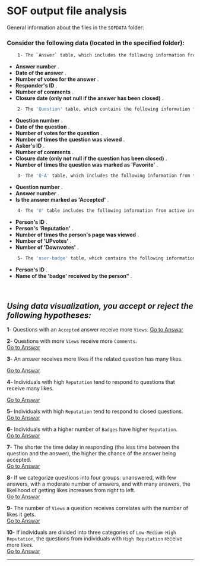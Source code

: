 # ****SOF output file analysis****

General information about the files in the `SOFDATA` folder:

### Consider the following data (located in the specified folder):
```bash
    1- The `Answer` table, which includes the following information from the answers published on `SOF`:
```

* **Answer number** .<br>
* **Date of the answer** .<br>
* **Number of votes for the answer** .<br>
* **Responder's ID** .<br>
* **Number of comments** .<br>
* **Closure date (only not null if the answer has been closed)** .<br>

```bash
    2- The 'Question' table, which contains the following information from the questions published on 'SOF':
```
* **Question number** .<br>
* **Date of the question** .<br>
* **Number of votes for the question** .<br>
* **Number of times the question was viewed** .<br>
* **Asker's ID** .<br>
* **Number of comments** .<br>
* **Closure date (only not null if the question has been closed)** .<br>
* **Number of times the question was marked as 'Favorite'** .<br>

```bash
    3- The 'Q-A' table, which includes the following information from the questions and answers published on 'SOF':
```
* **Question number** .<br>
* **Answer number** .<br>
* **Is the answer marked as 'Accepted'** .<br>

```bash
    4- The 'U' table includes the following information from active individuals on 'SOF' (askers or responders):
```
* **Person's ID** .<br>
* **Person's 'Reputation'** .<br>
* **Number of times the person's page was viewed** .<br>
* **Number of 'UPvotes'** .<br>
* **Number of 'Downvotes'** .<br>

```bash
    5- The 'user-badge' table, which contains the following information about individuals:
```
*  **Person's ID** .<br>
*  **Name of the 'badge' received by the person"** .<br>
<br>


## ***Using data visualization, you accept or reject the following hypotheses:***

**1**- Questions with an `Accepted` answer receive more `Views`.
[Go to Answar](https://github.com/Hadikamali/SOF-output-file-analysis-part-two/tree/main/Answer-Q1/README.md)


**2**- Questions with more `Views` receive more `Comments`.<br>
[Go to Answar](https://github.com/Hadikamali/SOF-output-file-analysis-part-two/tree/main/Answer-Q2/README.md)

**3**- An answer receives more likes if the related question has many likes.<br>

[Go to Answar](https://github.com/Hadikamali/SOF-output-file-analysis-part-two/tree/main/Answer-Q3/README.md)


**4**- Individuals with high `Reputation` tend to respond to questions that receive many likes.<br>

[Go to Answar](https://github.com/Hadikamali/SOF-output-file-analysis-part-two/tree/main/Answer-Q4/README.md)


**5**- Individuals with high `Reputation` tend to respond to closed questions.<br>
[Go to Answar](https://github.com/Hadikamali/SOF-output-file-analysis-part-two/tree/main/Answer-Q5/README.md)

**6**- Individuals with a higher number of `Badges` have higher `Reputation`.<br>
[Go to Answar](https://github.com/Hadikamali/SOF-output-file-analysis-part-two/tree/main/Answer-Q6/README.md)

**7**- The shorter the time delay in responding (the less time between the question and the answer), the higher the chance of the answer being accepted.<br>
[Go to Answar]([https://github.com](https://github.com/Hadikamali/SOF-output-file-analysis-part-two/tree/main/Answer-Q7/README.md)/)

**8**- If we categorize questions into four groups: unanswered, with few answers, with a moderate number of answers, and with many answers, the likelihood of getting likes increases from right to left.<br>
[Go to Answar]([https://github.com](https://github.com/Hadikamali/SOF-output-file-analysis-part-two/tree/main/Answer-Q8/README.md)/)

**9**- The number of `Views` a question receives correlates with the number of likes it gets.<br>
[Go to Answar]([https://github.com](https://github.com/Hadikamali/SOF-output-file-analysis-part-two/tree/main/Answer-Q9/README.md)/)

**10**- If individuals are divided into three categories of `Low-Medium-High Reputation`, the   questions from individuals with `High Reputation` receive more likes.<br>
[Go to Answar]([https://github.com](https://github.com/Hadikamali/SOF-output-file-analysis-part-two/tree/main/Answer-Q10/README.md)/)

----------

